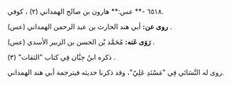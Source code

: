 ٦٥١٨ -** عس:** هارون بن صالح الهمداني (٢) ، كوفي.

**روى عن:** أبي هند الحارث بن عبد الرحمن الهمداني (عس) .

**رَوَى عَنه:** مُحَمَّد بْن الحسن بن الزبير الأسدي (عس) .

ذكره ابنُ حِبَّان فِي كتاب "الثقات" (٣) .

روى له النَّسَائي فِي "مَسْنَدِ عَلِيّ"، وقد ذكرنا حديثه فيترجمة أبي هند الهمداني.